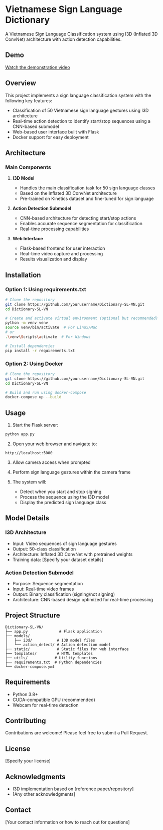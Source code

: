 # Vietnamese Sign Language Dictionary

A Vietnamese Sign Language Classification system using I3D (Inflated 3D ConvNet) architecture with action detection capabilities.

## Demo
[Watch the demonstration video](https://www.youtube.com/watch?v=9TyuBKhD2sc)

## Overview

This project implements a sign language classification system with the following key features:
- Classification of 50 Vietnamese sign language gestures using I3D architecture
- Real-time action detection to identify start/stop sequences using a CNN-based submodel
- Web-based user interface built with Flask
- Docker support for easy deployment

## Architecture

### Main Components

1. **I3D Model**
   - Handles the main classification task for 50 sign language classes
   - Based on the Inflated 3D ConvNet architecture
   - Pre-trained on Kinetics dataset and fine-tuned for sign language

2. **Action Detection Submodel**
   - CNN-based architecture for detecting start/stop actions
   - Enables accurate sequence segmentation for classification
   - Real-time processing capabilities

3. **Web Interface**
   - Flask-based frontend for user interaction
   - Real-time video capture and processing
   - Results visualization and display

## Installation

### Option 1: Using requirements.txt

```bash
# Clone the repository
git clone https://github.com/yourusername/Dictionary-SL-VN.git
cd Dictionary-SL-VN

# Create and activate virtual environment (optional but recommended)
python -m venv venv
source venv/bin/activate  # For Linux/Mac
# or
.\venv\Scripts\activate  # For Windows

# Install dependencies
pip install -r requirements.txt
```

### Option 2: Using Docker

```bash
# Clone the repository
git clone https://github.com/yourusername/Dictionary-SL-VN.git
cd Dictionary-SL-VN

# Build and run using docker-compose
docker-compose up --build
```

## Usage

1. Start the Flask server:
```bash
python app.py
```

2. Open your web browser and navigate to:
```
http://localhost:5000
```

3. Allow camera access when prompted

4. Perform sign language gestures within the camera frame

5. The system will:
   - Detect when you start and stop signing
   - Process the sequence using the I3D model
   - Display the predicted sign language class

## Model Details

### I3D Architecture
- Input: Video sequences of sign language gestures
- Output: 50-class classification
- Architecture: Inflated 3D ConvNet with pretrained weights
- Training data: [Specify your dataset details]

### Action Detection Submodel
- Purpose: Sequence segmentation
- Input: Real-time video frames
- Output: Binary classification (signing/not signing)
- Architecture: CNN-based design optimized for real-time processing

## Project Structure

```
Dictionary-SL-VN/
├── app.py              # Flask application
├── models/
│   ├── i3d/           # I3D model files
│   └── action_detect/ # Action detection model
├── static/            # Static files for web interface
├── templates/         # HTML templates
├── utils/            # Utility functions
├── requirements.txt  # Python dependencies
└── docker-compose.yml
```

## Requirements

- Python 3.8+
- CUDA-compatible GPU (recommended)
- Webcam for real-time detection

## Contributing

Contributions are welcome! Please feel free to submit a Pull Request.

## License

[Specify your license]

## Acknowledgments

- I3D implementation based on [reference paper/repository]
- [Any other acknowledgments]

## Contact

[Your contact information or how to reach out for questions]
